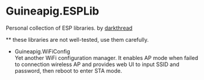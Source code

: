 # Guineapig.ESPLib

Personal collection of ESP libraries. by [darkthread](https://blog.darkthread.net)

\*\* these libraries are not well-tested, use them carefully.

* Guineapig.WiFiConfig  
  Yet another WiFi configuration manager.  It enables AP mode when failed to connection wireless AP and provides web UI to input SSID and password, then reboot to enter STA mode.